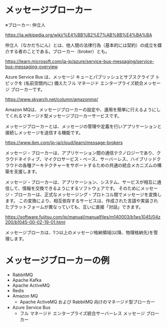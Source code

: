 # メッセージブローカー

※ブローカー: 仲立人

https://ja.wikipedia.org/wiki/%E4%BB%B2%E7%AB%8B%E4%BA%BA

仲立人（なかだちにん）とは、他人間の法律行為（基本的には契約）の成立を媒介する者のことである。ブローカー（broker）とも。

https://learn.microsoft.com/ja-jp/azure/service-bus-messaging/service-bus-messaging-overview

Azure Service Bus は、メッセージ キューとパブリッシュとサブスクライブ トピックを (名前空間内に) 備えたフル マネージド エンタープライズ統合メッセージ ブローカーです。

https://www.skyarch.net/column/amazonmq/

Amazon MQは、メッセージブローカーの設定や、運用を簡単に行えるようにしてくれるマネージド型メッセージブローカーサービスです。

メッセージブローカーとは、メッセージの管理や定義を行いアプリケーションと接続しメッセージを送信する機能です。

https://www.ibm.com/jp-ja/cloud/learn/message-brokers

メッセージ・ブローカーは、アプリケーション間の通信テクノロジーであり、クラウドネイティブ、マイクロサービス・ベース、サーバーレス、ハイブリッドクラウドの各種アーキテクチャーをサポートするための共通の統合メカニズムの構築を支援します。

メッセージ・ブローカーは、アプリケーション、システム、サービスが相互に通信して、情報を交換できるようにするソフトウェアです。 そのためにメッセージ・ブローカーは、正式なメッセージング・プロトコル間でメッセージを変換します。 この変換により、相互依存するサービスは、作成された言語や実装されたプラットフォームが異なっていても、互いに直接「対話」できます。

https://software.fujitsu.com/jp/manual/manualfiles/m140003/b1ws1045/04z200/b1045-00-02-19-01.html

メッセージブローカは、1つ以上のメッセージ格納領域(以降、物理格納先)を管理します。

# メッセージブローカーの例


- RabbitMQ
- Apache Kafka
- Apache ActiveMQ
- Redis
- Amazon MQ
  - Apache ActiveMQ および RabbitMQ 向けのマネージド型ブローカー
- Azure Service Bus
  - フル マネージド エンタープライズ統合サーバーレス メッセージ ブローカー

